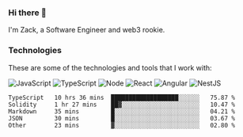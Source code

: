 ### Hi there 👋
I'm Zack, a Software Engineer and web3 rookie.

### Technologies
These are some of the technologies and tools that I work with:

![JavaScript](https://img.shields.io/badge/JavaScript-323330.svg?logo=javascript&logoColor=F7DF1E) 
![TypeScript](https://img.shields.io/badge/TypeScript-007ACC.svg?logo=typescript&logoColor=white) 
![Node](https://img.shields.io/badge/Node.js-43853D.svg?logo=node.js&logoColor=white)
![React](https://img.shields.io/badge/React-20232a.svg?logo=react&logoColor=61DAFB) 
![Angular](https://img.shields.io/badge/Angular-E23237.svg?logo=angularjs&logoColor=white)
![NestJS](https://img.shields.io/badge/NestJS-E0234E?logo=nestjs&logoColor=white)

<!--START_SECTION:waka-->

```text
TypeScript   10 hrs 36 mins  ███████████████████░░░░░░   75.87 %
Solidity     1 hr 27 mins    ██▓░░░░░░░░░░░░░░░░░░░░░░   10.47 %
Markdown     35 mins         █░░░░░░░░░░░░░░░░░░░░░░░░   04.21 %
JSON         30 mins         █░░░░░░░░░░░░░░░░░░░░░░░░   03.67 %
Other        23 mins         ▓░░░░░░░░░░░░░░░░░░░░░░░░   02.80 %
```

<!--END_SECTION:waka-->
